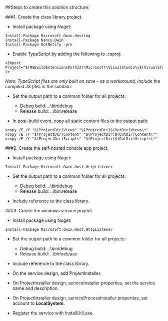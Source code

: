 ##Steps to create this solution structure:

###1. Create the class library project.

- Install package using Nuget:
```
Install-Package Microsoft.Owin.Hosting
Install-Package Nancy.Owin
Install-Package DotNetify -pre
```

- Enable TypeScript by adding the following to .csproj:
```
<Import Project="$(MSBuildExtensionsPath32)\Microsoft\VisualStudio\v$(VisualStudioVersion)\TypeScript\Microsoft.TypeScript.targets" /> 
```
*Note: TypeScript files are only built on save - as a workaround, include the compiled JS files in the solution.*

- Set the output path to a common folder for all projects:
   - Debug build: ..\bin\debug
   - Release build: ..\bin\release

- In post-build event, copy all static content files to the output path:
```
xcopy /E /Y "$(ProjectDir)Views" "$(ProjectDir)$(OutDir)Views\*"
xcopy /E /Y "$(ProjectDir)Content" "$(ProjectDir)$(OutDir)Content\*"
xcopy /E /Y "$(ProjectDir)Scripts" "$(ProjectDir)$(OutDir)Scripts\*"
```

###2. Create the self-hosted console app project.

- Install package using Nuget:
```
Install-Package Microsoft.Owin.Host.HttpListener
```

- Set the output path to a common folder for all projects:
   - Debug build: ..\bin\debug
   - Release build: ..\bin\release

- Include reference to the class library.

###3. Create the windows service project.

- Install package using Nuget:
```
Install-Package Microsoft.Owin.Host.HttpListener
```

- Set the output path to a common folder for all projects:
   - Debug build: ..\bin\debug
   - Release build: ..\bin\release

- Include reference to the class library.

- On the service design, add ProjectInstaller.

- On ProjectInstaller design, serviceInstaller properties, set the service name and description.

- On ProjectInstaller design, serviceProcessInstaller properties, set account to **LocalSystem**.

- Register the service with InstallUtil.exe.


